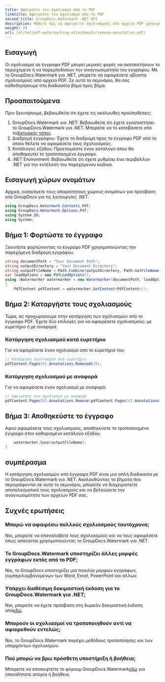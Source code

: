 ```yaml
---
title: Αφαιρέστε τον σχολιασμό από το PDF
linktitle: Αφαιρέστε τον σχολιασμό από το PDF
second_title: GroupDocs.Watermark .NET API
description: Μάθετε πώς να αφαιρείτε σχολιασμούς από αρχεία PDF χρησιμοποιώντας το GroupDocs.Watermark για .NET. Βελτιώστε την αναγνωσιμότητα του εγγράφου χωρίς κόπο.
weight: 29
url: /el/net/pdf-watermarking-attachments/remove-annotation-pdf/
---
```

## Εισαγωγή
Οι σχολιασμοί σε έγγραφα PDF μπορεί μερικές φορές να ακαταστήσουν το περιεχόμενο ή να παρεμποδίσουν την αναγνωσιμότητα του εγγράφου. Με το GroupDocs.Watermark για .NET, μπορείτε να αφαιρέσετε αβίαστα σχολιασμούς από αρχεία PDF. Σε αυτό το σεμινάριο, θα σας καθοδηγήσουμε στη διαδικασία βήμα προς βήμα.
## Προαπαιτούμενα
Πριν ξεκινήσουμε, βεβαιωθείτε ότι έχετε τις ακόλουθες προϋποθέσεις:
1.  GroupDocs.Watermark για .NET: Βεβαιωθείτε ότι έχετε εγκαταστήσει το GroupDocs.Watermark για .NET. Μπορείτε να το κατεβάσετε από το[δικτυακός τόπος](https://releases.groupdocs.com/Watermark/net/).
2. Διαδρομή εγγράφου: Έχετε τη διαδρομή προς το έγγραφο PDF από το οποίο θέλετε να αφαιρέσετε τους σχολιασμούς.
3. Κατάλογος εξόδου: Προετοιμάστε έναν κατάλογο όπου θα αποθηκευτεί το τροποποιημένο έγγραφο.
4. .NET Environment: Βεβαιωθείτε ότι έχετε ρυθμίσει ένα περιβάλλον .NET για την εκτέλεση του παρεχόμενου κώδικα.

## Εισαγωγή χώρων ονομάτων
Αρχικά, εισαγάγετε τους απαραίτητους χώρους ονομάτων για πρόσβαση στα GroupDocs για τις λειτουργίες .NET.
```csharp
using GroupDocs.Watermark.Contents.Pdf;
using GroupDocs.Watermark.Options.Pdf;
using System.IO;
using System;
```
## Βήμα 1: Φορτώστε το έγγραφο
Ξεκινήστε φορτώνοντας το έγγραφο PDF χρησιμοποιώντας την παρεχόμενη διαδρομή εγγράφου.
```csharp
string documentPath = "Your Document Path";
string outputDirectory = "Your Document Directory";
string outputFileName = Path.Combine(outputDirectory, Path.GetFileName(documentPath));
var loadOptions = new PdfLoadOptions();
using (Watermarker watermarker = new Watermarker(documentPath, loadOptions))
{
    PdfContent pdfContent = watermarker.GetContent<PdfContent>();
```
## Βήμα 2: Καταργήστε τους σχολιασμούς
Τώρα, ας προχωρήσουμε στην κατάργηση των σχολιασμών από το έγγραφο PDF. Έχετε δύο επιλογές για να αφαιρέσετε σχολιασμούς: με ευρετήριο ή με αναφορά.
### Κατάργηση σχολιασμού κατά ευρετήριο
Για να αφαιρέσετε έναν σχολιασμό από το ευρετήριό του:
```csharp
// Κατάργηση σχολιασμού ανά ευρετήριο
pdfContent.Pages[0].Annotations.RemoveAt(0);
```
### Κατάργηση σχολιασμού με αναφορά
Για να αφαιρέσετε έναν σχολιασμό με αναφορά:
```csharp
// Αφαιρέστε τον σχολιασμό με αναφορά
pdfContent.Pages[0].Annotations.Remove(pdfContent.Pages[0].Annotations[0]);
```
## Βήμα 3: Αποθηκεύστε το έγγραφο
Αφού αφαιρέσετε τους σχολιασμούς, αποθηκεύστε το τροποποιημένο έγγραφο στον καθορισμένο κατάλογο εξόδου.
```csharp
    watermarker.Save(outputFileName);
}
```

## συμπέρασμα
Η κατάργηση σχολιασμών από έγγραφα PDF είναι μια απλή διαδικασία με το GroupDocs.Watermark για .NET. Ακολουθώντας τα βήματα που περιγράφονται σε αυτό το σεμινάριο, μπορείτε να διαχειριστείτε αποτελεσματικά τους σχολιασμούς και να βελτιώσετε την αναγνωσιμότητα των αρχείων PDF σας.
## Συχνές ερωτήσεις
### Μπορώ να αφαιρέσω πολλούς σχολιασμούς ταυτόχρονα;
Ναι, μπορείτε να επαναλάβετε τους σχολιασμούς και να τους αφαιρέσετε όπως απαιτείται χρησιμοποιώντας το GroupDocs.Watermark για .NET.
### Το GroupDocs.Watermark υποστηρίζει άλλες μορφές εγγράφων εκτός από το PDF;
Ναι, το GroupDocs υποστηρίζει μια ποικιλία μορφών εγγράφων, συμπεριλαμβανομένων των Word, Excel, PowerPoint και άλλων.
### Υπάρχει διαθέσιμη δοκιμαστική έκδοση για το GroupDocs.Watermark για .NET;
 Ναι, μπορείτε να έχετε πρόσβαση στη δωρεάν δοκιμαστική έκδοση από[εδώ](https://releases.groupdocs.com/).
### Μπορούν οι σχολιασμοί να τροποποιηθούν αντί να αφαιρεθούν εντελώς;
Ναι, το GroupDocs.Watermark παρέχει μεθόδους τροποποίησης και των υπαρχόντων σχολιασμών.
### Πού μπορώ να βρω πρόσθετη υποστήριξη ή βοήθεια;
 Μπορείτε να επισκεφτείτε το φόρουμ GroupDocs.Watermark[εδώ](https://forum.groupdocs.com/c/watermark/19) για οποιαδήποτε απορία ή βοήθεια.